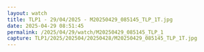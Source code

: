 ```yaml
---
layout: watch
title: TLP1 - 29/04/2025 - M20250429_085145_TLP_1T.jpg
date: 2025-04-29 08:51:45
permalink: /2025/04/29/watch/M20250429_085145_TLP_1
capture: TLP1/2025/202504/20250428/M20250429_085145_TLP_1T.jpg
---
```

